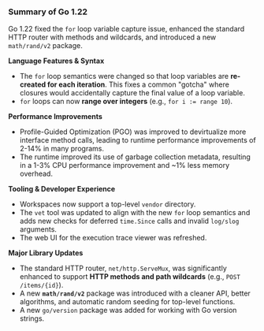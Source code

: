 ### Summary of Go 1.22

Go 1.22 fixed the `for` loop variable capture issue, enhanced the standard HTTP router with methods and wildcards, and introduced a new `math/rand/v2` package.

**Language Features & Syntax**
*   The `for` loop semantics were changed so that loop variables are **re-created for each iteration**. This fixes a common "gotcha" where closures would accidentally capture the final value of a loop variable.
*   `for` loops can now **range over integers** (e.g., `for i := range 10`).

**Performance Improvements**
*   Profile-Guided Optimization (PGO) was improved to devirtualize more interface method calls, leading to runtime performance improvements of 2-14% in many programs.
*   The runtime improved its use of garbage collection metadata, resulting in a 1-3% CPU performance improvement and ~1% less memory overhead.

**Tooling & Developer Experience**
*   Workspaces now support a top-level `vendor` directory.
*   The `vet` tool was updated to align with the new `for` loop semantics and adds new checks for deferred `time.Since` calls and invalid `log/slog` arguments.
*   The web UI for the execution trace viewer was refreshed.

**Major Library Updates**
*   The standard HTTP router, `net/http.ServeMux`, was significantly enhanced to support **HTTP methods and path wildcards** (e.g., `POST /items/{id}`).
*   A new **`math/rand/v2`** package was introduced with a cleaner API, better algorithms, and automatic random seeding for top-level functions.
*   A new `go/version` package was added for working with Go version strings.